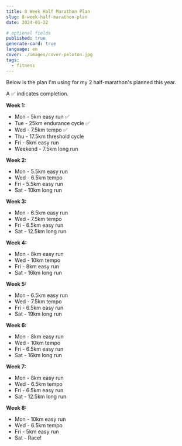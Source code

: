 ```yaml
---
title: 8 Week Half Marathon Plan
slug: 8-week-half-marathon-plan
date: 2024-01-22

# optional fields
published: true
generate-card: true
language: en
cover: ./images/cover-peloton.jpg
tags:
  - fitness
---
```


Below is the plan I'm using for my 2 half-marathon's planned this year.

A ✅ indicates completion.

**Week 1:**

- Mon - 5km easy run ✅
- Tue - 25km endurance cycle ✅
- Wed - 7.5km tempo ✅
- Thu - 17.5km threshold cycle
- Fri - 5km easy run
- Weekend - 7.5km long run

**Week 2:**

- Mon - 5.5km easy run
- Wed - 6.5km tempo
- Fri - 5.5km easy run
- Sat - 10km long run

**Week 3:**

- Mon - 6.5km easy run
- Wed - 7.5km tempo
- Fri - 6.5km easy run
- Sat - 12.5km long run

**Week 4:**

- Mon - 8km easy run
- Wed - 10km tempo
- Fri - 8km easy run
- Sat - 16km long run

**Week 5:**

- Mon - 6.5km easy run
- Wed - 7.5km tempo
- Fri - 6.5km easy run
- Sat - 19km long run

**Week 6:**

- Mon - 8km easy run
- Wed - 10km tempo
- Fri - 6.5km easy run
- Sat - 16km long run

**Week 7:**

- Mon - 8km easy run
- Wed - 6.5km tempo
- Fri - 6.5km easy run
- Sat - 12.5km long run

**Week 8:**

- Mon - 10km easy run
- Wed - 6.5km tempo
- Fri - 5km easy run
- Sat - Race!